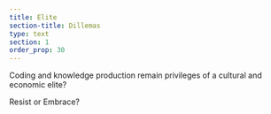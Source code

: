 ```yaml
---
title: Elite
section-title: Dillemas
type: text 
section: 1
order_prop: 30
---
```


Coding and knowledge production remain privileges of a <span>cultural</span> and <span>economic</span> elite?

Resist or Embrace?
